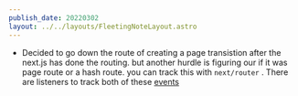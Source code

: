 ```yaml
---
publish_date: 20220302    
layout: ../../layouts/FleetingNoteLayout.astro
---
```

- Decided to go down the route of creating a page transistion after the next.js has done the routing. but another hurdle is figuring our if it was page route or a hash route. you can track this with `next/router`  . There are listeners to track both of these [events](https://nextjs.org/docs/api-reference/next/router#routerevents) 